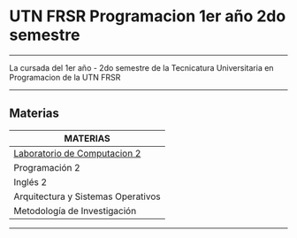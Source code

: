 # UTN FRSR Programacion 1er año 2do semestre
---

La cursada del 1er año - 2do semestre de la Tecnicatura Universitaria en Programacion de la UTN FRSR

---

## Materias

| MATERIAS |
| -------- |
| [Laboratorio de Computacion 2](https://github.com/eugenia1984/UTN-FRSR-Programacion-1year-2semester/tree/main/laboratorio) |
| Programación 2 |
| Inglés 2 |
| Arquitectura y Sistemas Operativos |
| Metodología de Investigación |

---
